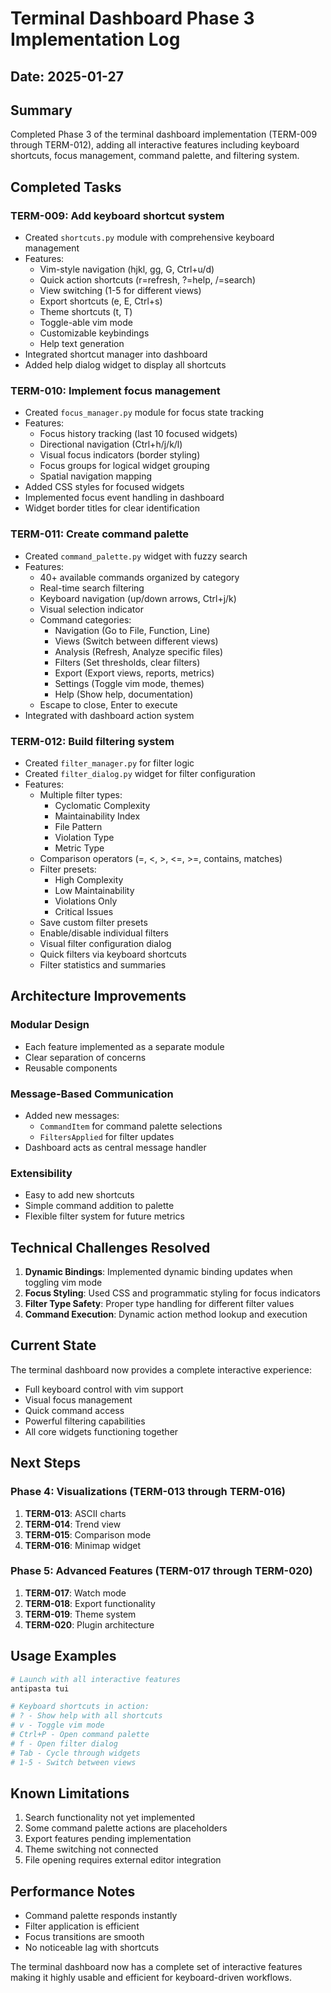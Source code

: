 # Terminal Dashboard Phase 3 Implementation Log

## Date: 2025-01-27

## Summary

Completed Phase 3 of the terminal dashboard implementation (TERM-009 through TERM-012), adding all interactive features including keyboard shortcuts, focus management, command palette, and filtering system.

## Completed Tasks

### TERM-009: Add keyboard shortcut system
- Created `shortcuts.py` module with comprehensive keyboard management
- Features:
  - Vim-style navigation (hjkl, gg, G, Ctrl+u/d)
  - Quick action shortcuts (r=refresh, ?=help, /=search)
  - View switching (1-5 for different views)
  - Export shortcuts (e, E, Ctrl+s)
  - Theme shortcuts (t, T)
  - Toggle-able vim mode
  - Customizable keybindings
  - Help text generation
- Integrated shortcut manager into dashboard
- Added help dialog widget to display all shortcuts

### TERM-010: Implement focus management
- Created `focus_manager.py` module for focus state tracking
- Features:
  - Focus history tracking (last 10 focused widgets)
  - Directional navigation (Ctrl+h/j/k/l)
  - Visual focus indicators (border styling)
  - Focus groups for logical widget grouping
  - Spatial navigation mapping
- Added CSS styles for focused widgets
- Implemented focus event handling in dashboard
- Widget border titles for clear identification

### TERM-011: Create command palette
- Created `command_palette.py` widget with fuzzy search
- Features:
  - 40+ available commands organized by category
  - Real-time search filtering
  - Keyboard navigation (up/down arrows, Ctrl+j/k)
  - Visual selection indicator
  - Command categories:
    - Navigation (Go to File, Function, Line)
    - Views (Switch between different views)
    - Analysis (Refresh, Analyze specific files)
    - Filters (Set thresholds, clear filters)
    - Export (Export views, reports, metrics)
    - Settings (Toggle vim mode, themes)
    - Help (Show help, documentation)
  - Escape to close, Enter to execute
- Integrated with dashboard action system

### TERM-012: Build filtering system
- Created `filter_manager.py` for filter logic
- Created `filter_dialog.py` widget for filter configuration
- Features:
  - Multiple filter types:
    - Cyclomatic Complexity
    - Maintainability Index
    - File Pattern
    - Violation Type
    - Metric Type
  - Comparison operators (=, <, >, <=, >=, contains, matches)
  - Filter presets:
    - High Complexity
    - Low Maintainability
    - Violations Only
    - Critical Issues
  - Save custom filter presets
  - Enable/disable individual filters
  - Visual filter configuration dialog
  - Quick filters via keyboard shortcuts
  - Filter statistics and summaries

## Architecture Improvements

### Modular Design
- Each feature implemented as a separate module
- Clear separation of concerns
- Reusable components

### Message-Based Communication
- Added new messages:
  - `CommandItem` for command palette selections
  - `FiltersApplied` for filter updates
- Dashboard acts as central message handler

### Extensibility
- Easy to add new shortcuts
- Simple command addition to palette
- Flexible filter system for future metrics

## Technical Challenges Resolved

1. **Dynamic Bindings**: Implemented dynamic binding updates when toggling vim mode
2. **Focus Styling**: Used CSS and programmatic styling for focus indicators
3. **Filter Type Safety**: Proper type handling for different filter values
4. **Command Execution**: Dynamic action method lookup and execution

## Current State

The terminal dashboard now provides a complete interactive experience:
- Full keyboard control with vim support
- Visual focus management
- Quick command access
- Powerful filtering capabilities
- All core widgets functioning together

## Next Steps

### Phase 4: Visualizations (TERM-013 through TERM-016)
1. **TERM-013**: ASCII charts
2. **TERM-014**: Trend view
3. **TERM-015**: Comparison mode
4. **TERM-016**: Minimap widget

### Phase 5: Advanced Features (TERM-017 through TERM-020)
1. **TERM-017**: Watch mode
2. **TERM-018**: Export functionality
3. **TERM-019**: Theme system
4. **TERM-020**: Plugin architecture

## Usage Examples

```bash
# Launch with all interactive features
antipasta tui

# Keyboard shortcuts in action:
# ? - Show help with all shortcuts
# v - Toggle vim mode
# Ctrl+P - Open command palette
# f - Open filter dialog
# Tab - Cycle through widgets
# 1-5 - Switch between views
```

## Known Limitations

1. Search functionality not yet implemented
2. Some command palette actions are placeholders
3. Export features pending implementation
4. Theme switching not connected
5. File opening requires external editor integration

## Performance Notes

- Command palette responds instantly
- Filter application is efficient
- Focus transitions are smooth
- No noticeable lag with shortcuts

The terminal dashboard now has a complete set of interactive features making it highly usable and efficient for keyboard-driven workflows.